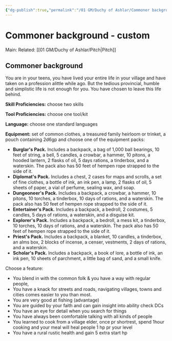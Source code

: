 ```yaml
---
{"dg-publish":true,"permalink":"/01 GM/Duchy of Ashlar/Commoner background - custom/"}
---
```


# Commoner background - custom
Main:
Related: [[01 GM/Duchy of Ashlar/Pitch\|Pitch]]

## Commoner background 
You are in your teens, you have lived your entire life in your village and have taken on a profession alittle while ago. But the tedious provincial, humble and simplistic life is not enough for you. You have chosen to leave this life behind. 

**Skill Proficiencies:** choose two  skills</br>

**Tool Proficiencies:** choose one tool/kit </br>

**Language:** choose one standard languages 

**Equipment:** set of common clothes, a treasured family heirloom or trinket, a pouch containing 2d6gp and choose one of the equipment packs: 

- **Burglar's Pack.** Includes a backpack, a bag of 1,000 ball bearings, 10 feet of string, a bell, 5 candles, a crowbar, a hammer, 10 pitons, a hooded lantern, 2 flasks of oil, 5 days rations, a tinderbox, and a waterskin. The pack also has 50 feet of hempen rope strapped to the side of it.
- **Diplomat's Pack.** Includes a chest, 2 cases for maps and scrolls, a set of fine clothes, a bottle of ink, an ink pen, a lamp, 2 flasks of oil, 5 sheets of paper, a vial of perfume, sealing wax, and soap.
- **Dungeoneer's Pack.** Includes a backpack, a crowbar, a hammer, 10 pitons, 10 torches, a tinderbox, 10 days of rations, and a waterskin. The pack also has 50 feet of hempen rope strapped to the side of it.
- **Entertainer's Pack.** Includes a backpack, a bedroll, 2 costumes, 5 candles, 5 days of rations, a waterskin, and a disguise kit.
- **Explorer's Pack.** Includes a backpack, a bedroll, a mess kit, a tinderbox, 10 torches, 10 days of rations, and a waterskin. The pack also has 50 feet of hempen rope strapped to the side of it.
- **Priest's Pack.** Includes a backpack, a blanket, 10 candles, a tinderbox, an alms box, 2 blocks of incense, a censer, vestments, 2 days of rations, and a waterskin.
- **Scholar's Pack.** Includes a backpack, a book of lore, a bottle of ink, an ink pen, 10 sheets of parchment, a little bag of sand, and a small knife.

Choose a feature: 

- You blend in with the common folk & you have a way with regular people, 
- You have a knack for streets and roads, navigating villages, towns and cities comes easier to you than most. 
- You are very good at fishing (advantage)
- You are guided by your faith and can gain insight into ability check DCs
- You have an eye for detail when you search for things 
- You have always been comfortable talking with all kinds of people 
- You learned to cook from a village elder, once pr shortrest, spend 1hour cooking and your meal will heal people 1 hp pr your level 
- You have a rural rustic health and gain 5 extra start hp